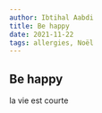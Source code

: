 ```yaml
---
author: Ibtihal Aabdi
title: Be happy 
date: 2021-11-22
tags: allergies, Noël
---
```

## Be happy 

la vie est courte
